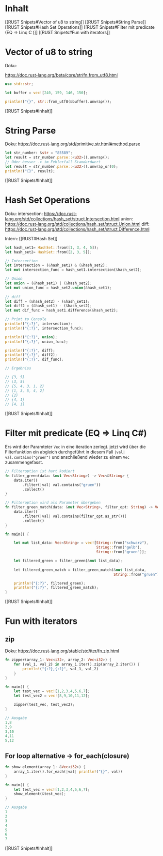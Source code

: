 # Inhalt

[[RUST Snipets#Vector of u8 to string]]
[[RUST Snipets#String Parse]]
[[RUST Snipets#Hash Set Operations]]
[[RUST Snipets#Filter mit predicate (EQ => Linq C )]]
[[RUST Snipets#Fun with iterators]]


# Vector of u8 to string

Doku:

https://doc.rust-lang.org/beta/core/str/fn.from_utf8.html
```rust
use std::str;

let buffer = vec![240, 159, 146, 150];

println!("{}", str::from_utf8(&buffer).unwrap());
```

[[RUST Snipets#Inhalt]]


# String Parse

Doku:
https://doc.rust-lang.org/std/primitive.str.html#method.parse

```rust
let str_number: &str = "85589";
let result = str_number.parse::<u32>().unwrap();
// Oder besser -> im Fehlerfall Standardwert
let result = str_number.parse::<u32>().unwrap_or(0);
println!("{}", result);
```

[[RUST Snipets#Inhalt]]

# Hash Set Operations

Doku:
intersection: https://doc.rust-lang.org/std/collections/hash_set/struct.Intersection.html
union: https://doc.rust-lang.org/std/collections/hash_set/struct.Union.html
diff: https://doc.rust-lang.org/std/collections/hash_set/struct.Difference.html

Intern: [[RUST#Hash Set]]

```rust
let hash_set1= HashSet::from([1, 3, 4, 5]);
let hash_set2= HashSet::from([2, 3, 5]);

// Intersection  
let intersection = (&hash_set1) & (&hash_set2);
let mut intersection_func = hash_set1.intersection(&hash_set2);

// Union
let union = (&hash_set1) | (&hash_set2);
let mut union_func = hash_set2.union(&hash_set1);
 
// diff
let diff = (&hash_set2) - (&hash_set1);
let diff2 = (&hash_set1) - (&hash_set2);
let mut dif_func = hash_set1.difference(&hash_set2);

// Print to Console
println!("{:?}", intersection);
println!("{:?}", intersection_func);

println!("{:?}", union);
println!("{:?}", union_func);

println!("{:?}", diff);
println!("{:?}", diff2);
println!("{:?}", dif_func);

// Ergebniss

// {3, 5}
// [3, 5]
// {5, 4, 3, 1, 2}
// [1, 3, 5, 4, 2]
// {2}
// {4, 1}
// [4, 1]
```

[[RUST Snipets#Inhalt]]


# Filter mit predicate (EQ => Linq C#)

Ers wird der Paramteter `Vec` in eine iteration zerlegt. jetzt wird über die Filterfunktion ein abgleich durchgeführt in diesem Fall `|val| val.contains("gruen")` und anschließend wieder zu einem `Vec` zusammengefasst.

```rust
// Filteroption ist hart kodiert
fn filter_green(data: &mut Vec<String>) -> Vec<&String> {
    data.iter()
        .filter(|val| val.contains("gruen"))
        .collect()
}

// Filteroption wird als Parameter übergeben
fn filter_green_match(data: &mut Vec<String>, filter_opt: String) -> Vec<&String> {
    data.iter()
        .filter(|val| val.contains(filter_opt.as_str()))
        .collect()
}

fn main() {

	let mut list_data: Vec<String> = vec![String::from("schwarz"),
                                          String::from("gelb"),
                                          String::from("gruen")];

    let filtered_green = filter_green(&mut list_data);
    
    let filtered_green_match = filter_green_match(&mut list_data, 
                                                  String::from("gruen"));

    println!("{:?}", filtered_green);
    println!("{:?}", filtered_green_match);
}
```

[[RUST Snipets#Inhalt]]

# Fun with iterators

## zip

Doku:
https://doc.rust-lang.org/stable/std/iter/fn.zip.html

```rust
fn zipper(array_1: Vec<i32>, array_2: Vec<i32>) {
    for (val_1, val_2) in array_1.iter().zip(array_2.iter()) {
        println!("{:?},{:?}", val_1, val_2)
    }
}

fn main() {
    let test_vec = vec![1,2,3,4,5,6,7];
    let test_vec2 = vec![8,9,10,11,12]; 

    zipper(test_vec, test_vec2);
}

// Ausgabe
1,8
2,9
3,10
4,11
5,12
```


## For loop alternative -> for_each(closure)

```rust
fn show_element(array_1: &Vec<i32>) {
    array_1.iter().for_each(|val| println!("{}", val))
}

fn main() {
    let test_vec = vec![1,2,3,4,5,6,7];
    show_element(&test_vec);
}

// Ausgabe
1
2
3
4
5
6
7
```

[[RUST Snipets#Inhalt]]